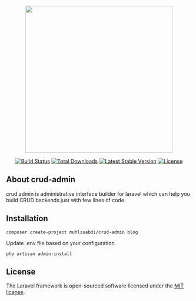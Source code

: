 <p align="center"><img src="https://res.cloudinary.com/dtfbvvkyp/image/upload/v1566331377/laravel-logolockup-cmyk-red.svg" width="400"></p>

<p align="center">
<a href="https://travis-ci.org/muhlisabdi/crud-admin"><img src="https://travis-ci.org/muhlisabdi/crud-admin.svg" alt="Build Status"></a>
<a href="https://packagist.org/packages/muhlisabdi/crud-admin"><img src="https://poser.pugx.org/muhlisabdi/crud-admin/d/total.svg" alt="Total Downloads"></a>
<a href="https://packagist.org/packages/muhlisabdi/crud-admin"><img src="https://poser.pugx.org/muhlisabdi/crud-admin/v/stable.svg" alt="Latest Stable Version"></a>
<a href="https://packagist.org/packages/muhlisabdi/crud-admin"><img src="https://poser.pugx.org/muhlisabdi/crud-admin/license.svg" alt="License"></a>
</p>

## About crud-admin

crud admin is administrative interface builder for laravel which can help you build CRUD backends just with few lines of code.

## Installation

```
composer create-project muhlisabdi/crud-admin blog
```

Update .env file based on your configuration

```
php artisan admin:install
```



## License

The Laravel framework is open-sourced software licensed under the [MIT license](https://opensource.org/licenses/MIT).
